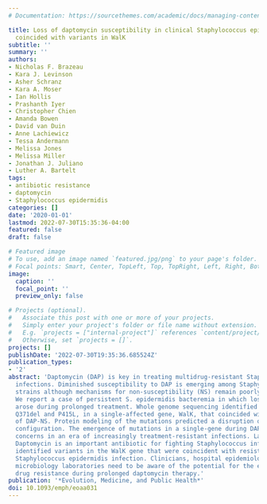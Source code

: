 ```yaml
---
# Documentation: https://sourcethemes.com/academic/docs/managing-content/

title: Loss of daptomycin susceptibility in clinical Staphylococcus epidermidis infection
  coincided with variants in WalK
subtitle: ''
summary: ''
authors:
- Nicholas F. Brazeau
- Kara J. Levinson
- Asher Schranz
- Kara A. Moser
- Ian Hollis
- Prashanth Iyer
- Christopher Chien
- Amanda Bowen
- David van Duin
- Anne Lachiewicz
- Tessa Andermann
- Melissa Jones
- Melissa Miller
- Jonathan J. Juliano
- Luther A. Bartelt
tags:
- antibiotic resistance
- daptomycin
- Staphylococcus epidermidis
categories: []
date: '2020-01-01'
lastmod: 2022-07-30T15:35:36-04:00
featured: false
draft: false

# Featured image
# To use, add an image named `featured.jpg/png` to your page's folder.
# Focal points: Smart, Center, TopLeft, Top, TopRight, Left, Right, BottomLeft, Bottom, BottomRight.
image:
  caption: ''
  focal_point: ''
  preview_only: false

# Projects (optional).
#   Associate this post with one or more of your projects.
#   Simply enter your project's folder or file name without extension.
#   E.g. `projects = ["internal-project"]` references `content/project/deep-learning/index.md`.
#   Otherwise, set `projects = []`.
projects: []
publishDate: '2022-07-30T19:35:36.685524Z'
publication_types:
- '2'
abstract: 'Daptomycin (DAP) is key in treating multidrug-resistant Staphylococcus
  infections. Diminished susceptibility to DAP is emerging among Staphylococcus epidermidis
  strains although mechanisms for non-susceptibility (NS) remain poorly understood.
  We report a case of persistent S. epidermidis bacteremia in which loss of DAP susceptibility
  arose during prolonged treatment. Whole genome sequencing identified two mutations,
  Q371del and P415L, in a single-affected gene, WalK, that coincided with the emergence
  of DAP-NS. Protein modeling of the mutations predicted a disruption of WalK protein
  configuration. The emergence of mutations in a single-gene during DAP exposure raises
  concerns in an era of increasingly treatment-resistant infections. Lay summary:
  Daptomycin is an important antibiotic for fighting Staphylococcus infections. We
  identified variants in the WalK gene that were coincident with resistance in a clinical
  Staphylococcus epidermidis infection. Clinicians, hospital epidemiologists, and
  microbiology laboratories need to be aware of the potential for the evolution of
  drug resistance during prolonged daptomycin therapy.'
publication: '*Evolution, Medicine, and Public Health*'
doi: 10.1093/emph/eoaa031
---
```

